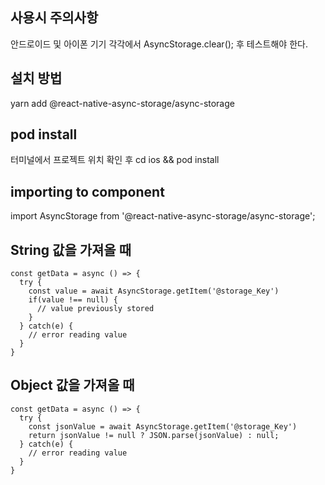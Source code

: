 ## 사용시 주의사항
안드로이드 및 아이폰 기기 각각에서 AsyncStorage.clear(); 후 테스트해야 한다.

## 설치 방법
yarn add @react-native-async-storage/async-storage

## pod install 
터미널에서 프로젝트 위치 확인 후
cd ios && pod install

## importing to component
import AsyncStorage from '@react-native-async-storage/async-storage';

## String 값을 가져올 때
```
const getData = async () => {
  try {
    const value = await AsyncStorage.getItem('@storage_Key')
    if(value !== null) {
      // value previously stored
    }
  } catch(e) {
    // error reading value
  }
}
```
## Object 값을 가져올 때
```
const getData = async () => {
  try {
    const jsonValue = await AsyncStorage.getItem('@storage_Key')
    return jsonValue != null ? JSON.parse(jsonValue) : null;
  } catch(e) {
    // error reading value
  }
}

```
